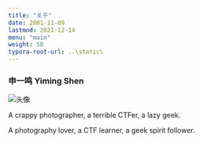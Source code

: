 ```yaml
---
title: "关于"
date: 2001-11-09
lastmod: 2021-12-14
menu: "main"
weight: 50
typora-root-url: ..\static\
---
```


### 申一鸣 Yiming Shen



![头像](/about.assets/123.jpg)

A crappy photographer, a terrible CTFer, a lazy geek.

A photography lover, a CTF learner, a geek  spirit follower.

